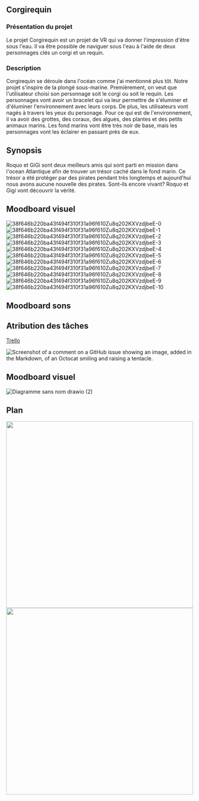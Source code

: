 ## Corgirequin ##





### Présentation du projet ###

Le projet Corgirequin est un projet de VR qui va donner l'impression d'être sous l'eau. Il va être possible de naviguer sous l'eau à l'aide de deux personnages clés un corgi et un requin.


### Description ###


Corgirequin se déroule dans l'océan comme j'ai mentionné plus tôt. Notre projet s'inspire de la plongé sous-marine. Premièrement, on veut que l'utilisateur choisi son personnage soit le corgi ou soit le requin. Les personnages vont avoir un bracelet qui va leur permettre de s'éluminer et d'éluminer l'environnement avec leurs corps. De plus, les utilisateurs vont nagés à travers les yeux du personage. Pour ce qui est de l'environnement, il va avoir des grottes, des coraux, des algues, des plantes et  des petits animaux marins. Les fond marins vont être très noir de base, mais les personnages vont les éclairer en passant près de eux.


## Synopsis ##

Roquo et GiGi sont deux meilleurs amis qui sont parti en mission dans l'ocean Atlantique afin de trouver un trésor caché dans le fond marin. Ce trésor a été protéger par des pirates pendant très longtemps et aujourd'hui nous avons aucune nouvelle des pirates. Sont-ils encore vivant? Roquo et Gigi vont découvrir la vérité.


## Moodboard visuel ##



![38f646b220ba43f494f310f31a96f610Zu8q202KXVzdjbeE-0](https://github.com/lauriehoude/corgirequin/assets/89647723/eb7e5f65-92ff-4527-ae57-b20ff96d64f9)
![38f646b220ba43f494f310f31a96f610Zu8q202KXVzdjbeE-1](https://github.com/lauriehoude/corgirequin/assets/89647723/8ca1b092-fe4d-4909-9a7e-670785b6d4fb)
![38f646b220ba43f494f310f31a96f610Zu8q202KXVzdjbeE-2](https://github.com/lauriehoude/corgirequin/assets/89647723/120b286f-6fee-40d6-b883-a275d4ca22e2)
![38f646b220ba43f494f310f31a96f610Zu8q202KXVzdjbeE-3](https://github.com/lauriehoude/corgirequin/assets/89647723/7c8b4f55-f906-4e10-9cc9-ae596479a7e1)
![38f646b220ba43f494f310f31a96f610Zu8q202KXVzdjbeE-4](https://github.com/lauriehoude/corgirequin/assets/89647723/019bfda7-a6d2-4fe8-b094-c4d80133b846)
![38f646b220ba43f494f310f31a96f610Zu8q202KXVzdjbeE-5](https://github.com/lauriehoude/corgirequin/assets/89647723/5c104c3f-8af3-4a3e-a5cc-46d4139175ae)
![38f646b220ba43f494f310f31a96f610Zu8q202KXVzdjbeE-6](https://github.com/lauriehoude/corgirequin/assets/89647723/72c594b9-f0bb-4fc5-94fa-6a7e0466b22e)
![38f646b220ba43f494f310f31a96f610Zu8q202KXVzdjbeE-7](https://github.com/lauriehoude/corgirequin/assets/89647723/cd702f3f-aa96-46ad-89f6-245eaf962813)
![38f646b220ba43f494f310f31a96f610Zu8q202KXVzdjbeE-8](https://github.com/lauriehoude/corgirequin/assets/89647723/729cdd88-bf4a-47be-8747-12d7c2635483)
![38f646b220ba43f494f310f31a96f610Zu8q202KXVzdjbeE-9](https://github.com/lauriehoude/corgirequin/assets/89647723/815b9a3b-7360-4578-98ba-d231e58bc553)
![38f646b220ba43f494f310f31a96f610Zu8q202KXVzdjbeE-10](https://github.com/lauriehoude/corgirequin/assets/89647723/27f912af-e2eb-4f7d-993f-19810382d93a)




## Moodboard sons ##


## Atribution des tâches ##


[Trello](https://trello.com/b/JYAyEVmf/corgirequin)


![Screenshot of a comment on a GitHub issue showing an image, added in the Markdown, of an Octocat smiling and raising a tentacle.](https://github.com/lauriehoude/corgirequin/assets/89647723/5794a156-8b70-4742-af7e-69bea3434fce)



## Moodboard visuel ##

![Diagramme sans nom drawio (2)](https://github.com/lauriehoude/corgirequin/assets/89647723/a5995d4e-7adc-459d-bd90-69f5c90b98f0)


## Plan ##
<img src="https://github.com/lauriehoude/corgirequin/assets/89647723/294a83bb-1237-460a-87a5-55fa96f575fc " width="500px"> 
<img src="https://github.com/lauriehoude/corgirequin/assets/89647723/457f9fe6-5dfe-4623-a960-064b6bd1c9d8 " width="500px"> 





